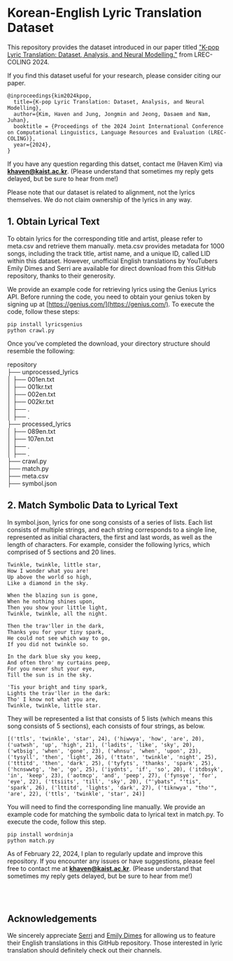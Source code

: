 # Korean-English Lyric Translation Dataset

This repository provides the dataset introduced in our paper titled ["K-pop Lyric Translation: Dataset, Analysis, and Neural Modelling."](https://arxiv.org/abs/2309.11093) from LREC-COLING 2024.

If you find this dataset useful for your research, please consider citing our paper.

```
@inproceedings{kim2024kpop,
  title={K-pop Lyric Translation: Dataset, Analysis, and Neural Modelling},
  author={Kim, Haven and Jung, Jongmin and Jeong, Dasaem and Nam, Juhan},
  booktitle = {Proceedings of the 2024 Joint International Conference on Computational Linguistics, Language Resources and Evaluation (LREC-COLING)},
  year={2024},
}
```

If you have any question regarding this datset, contact me (Haven Kim) via **khaven@kaist.ac.kr**. (Please understand that sometimes my reply gets delayed, but be sure to hear from me!)

Please note that our dataset is related to alignment, not the lyrics themselves. We do not claim ownership of the lyrics in any way.

## 1. Obtain Lyrical Text
To obtain lyrics for the corresponding title and artist, please refer to meta.csv and retrieve them manually. meta.csv provides metadata for 1000 songs, including the track title, artist name, and a unique ID, called LID within this dataset. However, unofficial English translations by YouTubers Emily Dimes and Serri are available for direct download from this GitHub repository, thanks to their generosity.

We provide an example code for retrieving lyrics using the Genius Lyrics API. 
Before running the code, you need to obtain your genius token by signing up at [https://genius.com/](https://genius.com/).
To execute the code, follow these steps:
```
pip install lyricsgenius
python crawl.py
```

Once you've completed the download, your directory structure should resemble the following:

repository<br>
├── unprocessed_lyrics<br>
│   ├── 001en.txt<br>
│   ├── 001kr.txt<br>
│   ├── 002en.txt<br>
│   ├── 002kr.txt<br>
│   ├── .<br>
│   ├── .<br>
├── processed_lyrics<br>
│   ├── 089en.txt<br>
│   ├── 107en.txt<br>
│   ├── .<br>
│   ├── .<br>
├── crawl.py<br>
├── match.py<br>
├── meta.csv<br>
├── symbol.json


## 2. Match Symbolic Data to Lyrical Text
In symbol.json, lyrics for one song consists of a series of lists. Each list consists of multiple strings, and each string corresponds to a single line, represented as initial characters, the first and last words, as well as the length of characters. For example, consider the following lyrics, which comprised of 5 sections and 20 lines. 
```
Twinkle, twinkle, little star,
How I wonder what you are!
Up above the world so high,
Like a diamond in the sky.

When the blazing sun is gone,
When he nothing shines upon,
Then you show your little light,
Twinkle, twinkle, all the night.

Then the trav'ller in the dark,
Thanks you for your tiny spark,
He could not see which way to go,
If you did not twinkle so.

In the dark blue sky you keep,
And often thro' my curtains peep,
For you never shut your eye,
Till the sun is in the sky.

'Tis your bright and tiny spark,
Lights the trav'ller in the dark:
Tho' I know not what you are,
Twinkle, twinkle, little star.
```

They will be represented a list that consists of 5 lists (which means this song consists of 5 sections), each consists of four strings, as below.

```
[('ttls', 'twinkle', 'star', 24), ('hiwwya', 'how', 'are', 20), ('uatwsh', 'up', 'high', 21), ('ladits', 'like', 'sky', 20), ('wtbsig', 'when', 'gone', 23), ('whnsu', 'when', 'upon', 23), ('tysyll', 'then', 'light', 26), ('ttatn', 'twinkle', 'night', 25), ('tttitd', 'then', 'dark', 25), ('tyfyts', 'thanks', 'spark', 25), ('hcnswwtg', 'he', 'go', 25), ('iydnts', 'if', 'so', 20), ('itdbsyk', 'in', 'keep', 23), ('aotmcp', 'and', 'peep', 27), ('fynsye', 'for', 'eye', 22), ('ttsiits', 'till', 'sky', 20), ("'ybats", "'tis", 'spark', 26), ('lttitd', 'lights', 'dark', 27), ('tiknwya', "tho'", 'are', 22), ('ttls', 'twinkle', 'star', 24)]
```

You will need to find the corresponding line manually. We provide an example code for matching the symbolic data to lyrical text in match.py. To execute the code, follow this step. 

```
pip install wordninja
python match.py
```

As of February 22, 2024, I plan to regularly update and improve this repository. If you encounter any issues or have suggestions, please feel free to contact me at **khaven@kaist.ac.kr**. (Please understand that sometimes my reply gets delayed, but be sure to hear from me!)


<br>
<br>

## Acknowledgements
We sincerely appreciate [Serri](https://www.youtube.com/channel/UCRbno5ZQiMrp5lSx95NYLHQ) and [Emily Dimes](https://www.youtube.com/@EmilyDimes) for allowing us to feature their English translations in this GitHub repository. Those interested in lyric translation should definitely check out their channels.
